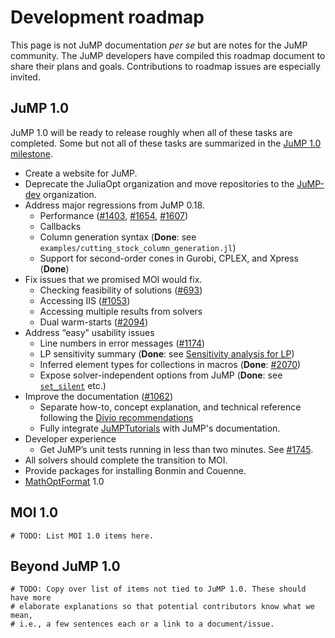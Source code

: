 # Development roadmap

This page is not JuMP documentation *per se* but are notes for the JuMP
community. The JuMP developers have compiled this roadmap document to
share their plans and goals. Contributions to roadmap issues are especially
invited.

## JuMP 1.0

JuMP 1.0 will be ready to release roughly when all of these tasks are completed.
Some but not all of these tasks are summarized in the
[JuMP 1.0 milestone](https://github.com/JuliaOpt/JuMP.jl/milestone/12).

- Create a website for JuMP.
- Deprecate the JuliaOpt organization and move repositories to the
  [JuMP-dev](https://github.com/JuMP-dev) organization.
- Address major regressions from JuMP 0.18.
  - Performance ([#1403](https://github.com/JuliaOpt/JuMP.jl/issues/1403),
                 [#1654](https://github.com/JuliaOpt/JuMP.jl/issues/1654),
                 [#1607](https://github.com/JuliaOpt/JuMP.jl/issues/1607))
  - Callbacks
  - Column generation syntax (**Done**: see `examples/cutting_stock_column_generation.jl`)
  - Support for second-order cones in Gurobi, CPLEX, and Xpress (**Done**)
- Fix issues that we promised MOI would fix.
  - Checking feasibility of solutions ([#693](https://github.com/JuliaOpt/JuMP.jl/issues/693))
  - Accessing IIS ([#1053](https://github.com/JuliaOpt/JuMP.jl/issues/1035))
  - Accessing multiple results from solvers
  - Dual warm-starts ([#2094](https://github.com/JuliaOpt/JuMP.jl/issues/2094))
- Address “easy” usability issues
  - Line numbers in error messages ([#1174](https://github.com/JuliaOpt/JuMP.jl/issues/1174))
  - LP sensitivity summary (**Done**: see [Sensitivity analysis for LP](@ref))
  - Inferred element types for collections in macros (**Done**: [#2070](https://github.com/JuliaOpt/JuMP.jl/pull/2070))
  - Expose solver-independent options from JuMP (**Done**: see [`set_silent`](@ref) etc.)
- Improve the documentation ([#1062](https://github.com/JuliaOpt/JuMP.jl/issues/1062))
  - Separate how-to, concept explanation, and technical reference following the
    [Divio recommendations](https://www.divio.com/blog/documentation/)
  - Fully integrate [JuMPTutorials](https://github.com/JuliaOpt/JuMPTutorials.jl)
    with JuMP's documentation.
- Developer experience
  - Get JuMP’s unit tests running in less than two minutes. See [#1745](https://github.com/JuliaOpt/JuMP.jl/pull/1745).
- All solvers should complete the transition to MOI.
- Provide packages for installing Bonmin and Couenne.
- [MathOptFormat](https://github.com/odow/MathOptFormat.jl) 1.0

## MOI 1.0

```@meta
# TODO: List MOI 1.0 items here.
```

## Beyond JuMP 1.0

```@meta
# TODO: Copy over list of items not tied to JuMP 1.0. These should have more
# elaborate explanations so that potential contributors know what we mean,
# i.e., a few sentences each or a link to a document/issue.
```
